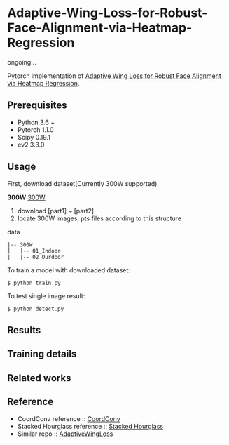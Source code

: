 # Adaptive-Wing-Loss-for-Robust-Face-Alignment-via-Heatmap-Regression

ongoing...

Pytorch implementation of [Adaptive Wing Loss for Robust Face Alignment via Heatmap Regression](https://arxiv.org/abs/1904.07399). 

## Prerequisites
+ Python 3.6 +
+ Pytorch 1.1.0
+ Scipy 0.19.1
+ cv2 3.3.0

## Usage

First, download dataset(Currently 300W supported).

**300W** [300W](https://ibug.doc.ic.ac.uk/resources/300-W/)

1. download [part1] ~ [part2]
2. locate 300W images, pts files according to this structure

data
```
|-- 300W
|   |-- 01_Indoor
|   |-- 02_Ourdoor
```


To train a model with downloaded dataset:

    $ python train.py

To test single image result:

    $ python detect.py


## Results

## Training details

## Related works

## Reference
+ CoordConv reference :: [CoordConv](https://github.com/mkocabas/CoordConv-pytorch)
+ Stacked Hourglass reference :: [Stacked Hourglass](https://github.com/princeton-vl/pytorch_stacked_hourglass)
+ Similar repo :: [AdaptiveWingLoss](https://github.com/protossw512/AdaptiveWingLoss)
